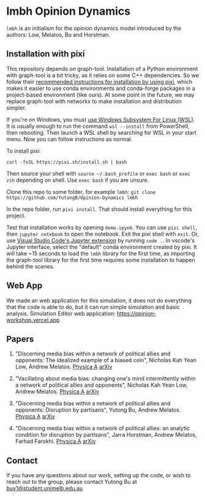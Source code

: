 # lmbh Opinion Dynamics

`lmbh` is an initialism for the opinion dynamics model introduced by the authors: Low, Melatos, Bu and Horstman.

## Installation with pixi

This repository depends on graph-tool.  Installation of a Python environment with graph-tool is a bit tricky, as it relies on some C++ dependencies. So we follow their [recommended instructions for installation by using pixi](https://graph-tool.skewed.de/installation.html#customizing-your-conda-environment), which makes it easier to use conda environments and conda-forge packages in a project-based environment (like ours).  At some point in the future, we may replace graph-tool with networkx to make installation and distribution simpler.

If you're on Windows, you must [use Windows Subsystem For Linux (WSL)](https://learn.microsoft.com/en-us/windows/wsl/install). It is usually enough to run the command `wsl --install` from PowerShell, then rebooting. Then launch a WSL shell by searching for WSL in your start menu.  Now you can follow instructions as normal.

To install pixi:
```
curl -fsSL https://pixi.sh/install.sh | bash
```
Then source your shell with `source ~/.bash_profile` or `exec bash` or `exec zsh` depending on shell.  Use `exec bash` if you are unsure.

Clone this repo to some folder, for example `lmbh`: `git clone https://github.com/YutongB/Opinion-Dynamics lmbh`

In the repo folder, run `pixi install`. That should install everything for this project.

Test that installation works by opening `demo.ipynb`.  You can use `pixi shell`, then `jupyter notebook` to open the notebook.  Exit the pixi shell with `exit`.  Or, use [Visual Studio Code's Jupyter extension](https://code.visualstudio.com/docs/datascience/jupyter-notebooks) by running `code .`.  In vscode's Jupyter interface, select the "default" conda environment created by pixi.  It will take ~15 seconds to load the `lmbh` library for the first time, as importing the graph-tool library for the first time requires some installation to happen behind the scenes.

## Web App
We made an web application for this simulation, it does not do everything that the code is able to do, but it can run simple simulation and basic analysis. 
Simulation Editor web application: https://opinion-workshop.vercel.app

## Papers
1. "Discerning media bias within a network of political allies and opponents: The idealized example of a biased coin", Nicholas Kah Yean Low, Andrew Melatos. [Physica A](https://www.sciencedirect.com/science/article/abs/pii/S037843712100933X) [arXiv](https://arxiv.org/abs/2112.10160)

2. "Vacillating about media bias: changing one's mind intermittently within a network of political allies and opponents", Nicholas Kah Yean Low, Andrew Melatos. [Physica A](https://www.sciencedirect.com/science/article/abs/pii/S0378437122005404) [arXiv](https://arxiv.org/abs/2207.00372)

3. "Discerning media bias within a network of political allies and opponents: Disruption by partisans", Yutong Bu, Andrew Melatos. [Physica A](https://www.sciencedirect.com/science/article/abs/pii/S0378437123005137) [arXiv](https://arxiv.org/abs/2307.16359)

4. "Discerning media bias within a network of political allies: an analytic condition for disruption by partisans", Jarra Horstman, Andrew Melatos, Farhad Farokhi. [Physica A](https://www.sciencedirect.com/science/article/abs/pii/S0378437125003310) [arXiv](https://arxiv.org/abs/2505.06959)

## Contact 
If you have any questions about our work, setting up the code, or wish to reach out to the group, please contact Yutong Bu at buy1@student.unimelb.edu.au
